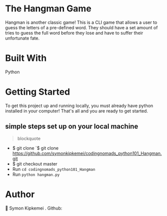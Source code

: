 # The Hangman Game
Hangman is another classic game! This is a CLI game that allows a user to guess the letters of a pre-defined word. They should have a set amount of tries to guess the full word before they lose and have to suffer their unfortunate fate.

# Built With
Python


# Getting Started

To get this project up and running locally, you must already have python installed in your computer!
That's all and you are ready to get started.

## simple steps set up on your local machine

> blockquote 

- $ git clone `$ git clone https://github.com/symonkipkemei/codingnomads_python101_Hangman.git
- $ git checkout master
- Run `cd codingnomads_python101_Hangman`
- Run `python hangman.py`

# Author
👤 Symon Kipkemei
    . Github: 





 